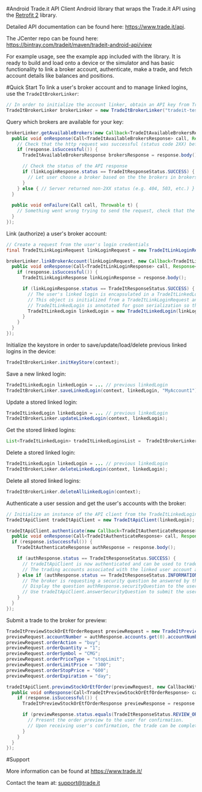 #Android Trade.it API Client
Android library that wraps the Trade.it API using the [Retrofit 2](http://square.github.io/retrofit/) library.

Detailed API documentation can be found here: https://www.trade.it/api.

The JCenter repo can be found here: https://bintray.com/tradeit/maven/tradeit-android-api/view

For example usage, see the example app included with the library.  It is ready to build and load onto a device or the simulator and has basic functionality to link a broker account, authenticate, make a trade, and fetch account details like balances and positions.

#Quick Start
To link a user's broker account and to manage linked logins, use the `TradeItBrokerLinker`:
```Java
// In order to initialize the account linker, obtain an API key from Trade.it, or test with "tradeit-test-api-key"
TradeItBrokerLinker brokerLinker = new TradeItBrokerLinker("tradeit-test-api-key", TradeItEnvironment.QA);
```
Query which brokers are available for your key:
```Java
brokerLinker.getAvailableBrokers(new Callback<TradeItAvailableBrokersResponse>() {
  public void onResponse(Call<TradeItAvailableBrokersResponse> call, Response<TradeItAvailableBrokersResponse> response) {
    // Check that the http request was successful (status code 2XX) before proceeding
    if (response.isSuccessful()) {
      TradeItAvailableBrokersResponse brokersResponse = response.body();

      // Check the status of the API response
      if (linkLoginResponse.status == TradeItResponseStatus.SUCCESS) {
        // Let user choose a broker based on the the brokers in brokersResponse.brokerList
      }
    } else { // Server returned non-2XX status (e.g. 404, 503, etc.) }
  }
  
  public void onFailure(Call call, Throwable t) {
    // Something went wrong trying to send the request, check that the device is connected to the internet...
  }
});
```
Link (authorize) a user's broker account:
```Java
// Create a request from the user's login credentials
final TradeItLinkLoginRequest linkLoginRequest = new TradeItLinkLoginRequest("broker_account_username", "broker_account_password", "Fidelity");

brokerLinker.linkBrokerAccount(linkLoginRequest, new Callback<TradeItLinkLoginResponse>() {
  public void onResponse(Call<TradeItLinkLoginResponse> call, Response<TradeItLinkLoginResponse> response) {
    if (response.isSuccessful()) {
      TradeItLinkLoginResponse linkLoginResponse = response.body();

      if (linkLoginResponse.status == TradeItResponseStatus.SUCCESS) {
        // The user's linked login is encapsulated in a TradeItLinkedLogin object.
        // This object is initialized from a TradeItLinkLoginRequest and the corresponding successful TradeItLinkLoginResponse.
        // TradeItLinkedLogin is annotated for gson serialization so that it can be saved on a device for ongoing use.
        TradeItLinkedLogin linkedLogin = new TradeItLinkedLogin(linkLoginRequest, linkLoginResponse);
      }
    }
  }
});
```
Initialize the keystore in order to save/update/load/delete previous linked logins in the device:
```Java
TradeItBrokerLinker.initKeyStore(context); 
```
Save a new linked login:
```Java
TradeItLinkedLogin linkedLogin = ... // previous linkedLogin
TradeItBrokerLinker.saveLinkedLogin(context, linkedLogin, "MyAccount1");
```
Update a stored linked login:
```Java
TradeItLinkedLogin linkedLogin = ... // previous linkedLogin
TradeItBrokerLinker.updateLinkedLogin(context, linkedLogin);
```
Get the stored linked logins:
```Java
List<TradeItLinkedLogin> tradeItLinkedLoginsList =  TradeItBrokerLinker.getLinkedLogins(context);
```
Delete a stored linked login:
```Java
TradeItLinkedLogin linkedLogin = ... // previous linkedLogin
TradeItBrokerLinker.deleteLinkedLogin(context, linkedLogin);
```
Delete all stored linked logins:
```Java
TradeItBrokerLinker.deleteAllLinkedLogin(context);
```
Authenticate a user session and get the user's accounts with the broker:
```Java
// Initialize an instance of the API client from the TradeItLinkedLogin instance
TradeItApiClient tradeItApiClient = new TradeItApiClient(linkedLogin);

tradeItApiClient.authenticate(new Callback<TradeItAuthenticateResponse>() {
  public void onResponse(Call<TradeItAuthenticateResponse> call, Response<TradeItAuthenticateResponse> response) {
  if (response.isSuccessful()) {
    TradeItAuthenticateResponse authResponse = response.body();

    if (authResponse.status == TradeItResponseStatus.SUCCESS) {
      // tradeItApiClient is now authenticated and can be used to trade and view account information.
      // The trading accounts associated with the linked user account are available in authResponse.accounts
    } else if (authResponse.status == TradeItResponseStatus.INFORMATION_NEEDED) {
      // The broker is requesting a security question be answered by the user to authenticate.
      // Display the question authResponse.securityQuestion to the user.
      // Use tradeItApiClient.answerSecurityQuestion to submit the user's answer to the broker.
    }
  }
});
```
Submit a trade to the broker for preview:
```Java
TradeItPreviewStockOrEtfOrderRequest previewRequest = new TradeItPreviewStockOrEtfOrderRequest();
previewRequest.accountNumber = authResponse.accounts.get(0).accountNumber;
previewRequest.orderAction = "buy";
previewRequest.orderQuantity = "1";
previewRequest.orderSymbol = "CMG";
previewRequest.orderPriceType = "stopLimit";
previewRequest.orderLimitPrice = "300";
previewRequest.orderStopPrice = "600";
previewRequest.orderExpiration = "day";

tradeItApiClient.previewStockOrEtfOrder(previewRequest, new CallbackWithError<TradeItPreviewStockOrEtfOrderResponse>() {
  public void onResponse(Call<TradeItPreviewStockOrEtfOrderResponse> call, Response<TradeItPreviewStockOrEtfOrderResponse> response) {
    if (response.isSuccessful()) {
      TradeItPreviewStockOrEtfOrderResponse previewResponse = response.body();

      if (previewResponse.status.equals(TradeItResponseStatus.REVIEW_ORDER)) {
        // Present the order preview to the user for confirmation.
        // Upon receiving user's confirmation, the trade can be completed with tradeItApiClient.trade
      }
    }
  }
});
```

#Support

More information can be found at https://www.trade.it/

Contact the team at: support@trade.it
